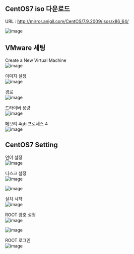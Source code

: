 
## CentOS7 iso 다운로드

URL : http://mirror.anigil.com/CentOS/7.9.2009/isos/x86_64/

![image](https://github.com/LeeJaeYong02/Oacle-Tuning-Essentials/assets/66985977/47aab3ad-dd69-44c2-bbc2-ecaf7c8883e9)

## VMware 세팅

Create a New  Virtual Machine<br/>
![image](https://github.com/LeeJaeYong02/Oacle-Tuning-Essentials/assets/66985977/97df804c-c0d1-4ec0-8e6c-b5b86fde345b)

이미지 설정<br/>
![image](https://github.com/LeeJaeYong02/Oacle-Tuning-Essentials/assets/66985977/98cf80bb-4c65-4b4c-a113-90099ff3241f)

경로<br/>
![image](https://github.com/LeeJaeYong02/Oacle-Tuning-Essentials/assets/66985977/110c6821-6e04-4544-a550-7631814e52f8)

드라이버 용량<br/>
![image](https://github.com/LeeJaeYong02/Oacle-Tuning-Essentials/assets/66985977/6a57c3ca-287b-4898-aba3-63f02a41355d)

메모리 4gb
프로세스 4<br/>
![image](https://github.com/LeeJaeYong02/Oacle-Tuning-Essentials/assets/66985977/f86af3d0-724b-410a-9dd8-afdd7ebd101d)

## CentOS7 Setting

언어 설정<br/>
![image](https://github.com/LeeJaeYong02/Oacle-Tuning-Essentials/assets/66985977/0f18e5fd-82c3-42a8-ad6f-e054290365d5)


디스크 설정<br/>
![image](https://github.com/LeeJaeYong02/Oacle-Tuning-Essentials/assets/66985977/bcaea6d8-10d2-440e-b620-db2e61e9ef57)

![image](https://github.com/LeeJaeYong02/Oacle-Tuning-Essentials/assets/66985977/996f1c54-c644-4d9a-9289-b097720b5d76)

설치 시작<br/>
![image](https://github.com/LeeJaeYong02/Oacle-Tuning-Essentials/assets/66985977/b079f740-2a94-4aec-96d1-a0fdf3694dca)

ROOT 암호 설정<br/>
![image](https://github.com/LeeJaeYong02/Oacle-Tuning-Essentials/assets/66985977/33c6e5ef-9cc6-40a4-8363-fc9bc313110f)

![image](https://github.com/LeeJaeYong02/Oacle-Tuning-Essentials/assets/66985977/f7977737-ef10-491e-8836-0ceb258755e9)

ROOT 로그인<br/>
![image](https://github.com/LeeJaeYong02/Oacle-Tuning-Essentials/assets/66985977/030f7ba5-2923-4479-9e88-75693e0587d0)
